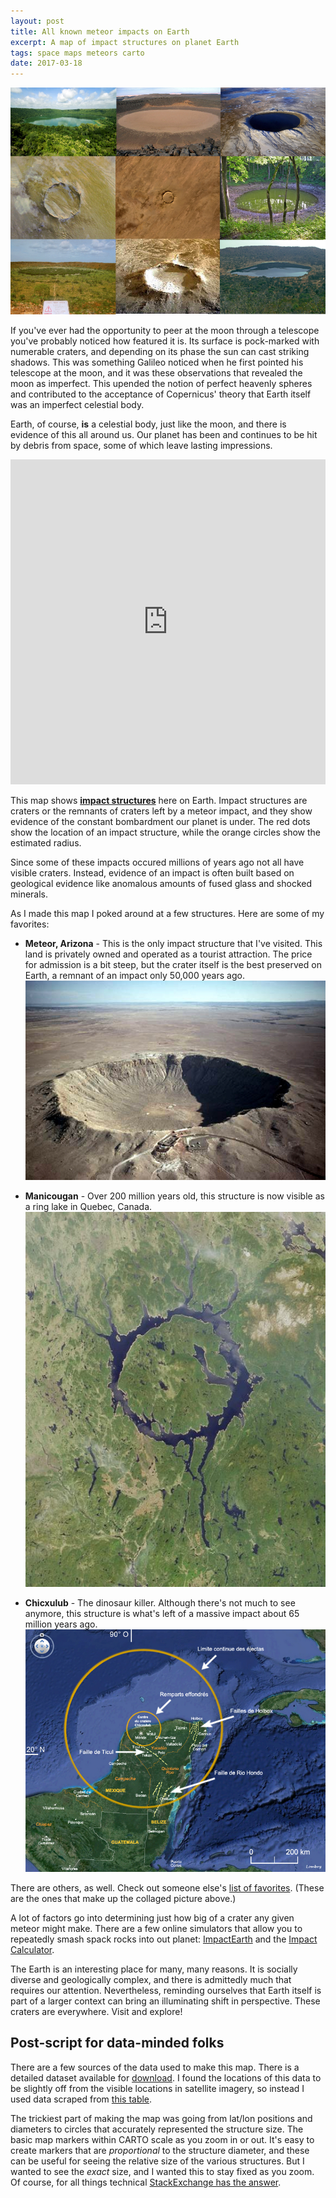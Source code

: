 ```yaml
---
layout: post
title: All known meteor impacts on Earth
excerpt: A map of impact structures on planet Earth
tags: space maps meteors carto
date: 2017-03-18
---
```


![figure](/assets/img/meteors/crater-grid.png)

If you've ever had the opportunity to peer at the moon through a telescope you've probably noticed how featured it is. Its surface is pock-marked with numerable craters, and depending on its phase the sun can cast striking shadows. This was something Galileo noticed when he first pointed his telescope at the moon, and it was these observations that revealed the moon as imperfect. This upended the notion of perfect heavenly spheres and contributed to the acceptance of Copernicus' theory that Earth itself was an imperfect celestial body.

Earth, of course, **is** a celestial body, just like the moon, and there is evidence of this all around us. Our planet has been and continues to be hit by debris from space, some of which leave lasting impressions.

<iframe width="100%" height="520" frameborder="0" src="https://dcarmody.carto.com/viz/ee204238-ade5-11e6-9558-0e05a8b3e3d7/embed_map" allowfullscreen webkitallowfullscreen mozallowfullscreen oallowfullscreen msallowfullscreen></iframe>

This map shows [**impact structures**](http://www.impact-structures.com/) here on Earth. Impact structures are craters or the remnants of craters left by a meteor impact, and they show evidence of the constant bombardment our planet is under. The red dots show the location of an impact structure, while the orange circles show the estimated radius.

Since some of these impacts occured millions of years ago not all have visible craters. Instead, evidence of an impact is often built based on geological evidence like anomalous amounts of fused glass and shocked minerals.

As I made this map I poked around at a few structures. Here are some of my favorites:

   -   **Meteor, Arizona** - This is the only impact structure that I've visited. This land is privately owned and operated as a tourist attraction. The price for admission is a bit steep, but the crater itself is the best preserved on Earth, a remnant of an impact only 50,000 years ago.
![figure](/assets/img/meteors/meteor_arizona.jpeg)

   -   **Manicougan** - Over 200 million years old, this structure is now visible as a ring lake in Quebec, Canada.
![figure](/assets/img/meteors/ring_lake_canada.jpeg)

   -   **Chicxulub** - The dinosaur killer. Although there's not much to see anymore, this structure is what's left of a massive impact about 65 million years ago.
![figure](/assets/img/meteors/chicxulub.jpeg)

There are others, as well. Check out someone else's [list of favorites](http://www.wondermondo.com/Best/World/ImpressiveImpactCraters.htm). (These are the ones that make up the collaged picture above.)

A lot of factors go into determining just how big of a crater any given meteor might make. There are a few online simulators that allow you to repeatedly smash spack rocks into out planet: [ImpactEarth](http://www.purdue.edu/impactearth/) and the [Impact Calculator](http://simulator.down2earth.eu/planet.html).

The Earth is an interesting place for many, many reasons. It is socially diverse and geologically complex, and there is admittedly much that requires our attention. Nevertheless, reminding ourselves that Earth itself is part of a larger context can bring an illuminating shift in perspective. These craters are everywhere. Visit and explore!

Post-script for data-minded folks
---------------------------------

There are a few sources of the data used to make this map. There is a detailed dataset available for [download][data-download]. I found the locations of this data to be slightly off from the visible locations in satellite imagery, so instead I used data scraped from [this table][somerikko].

The trickiest part of making the map was going from lat/lon positions and diameters to circles that accurately represented the structure size. The basic map markers within CARTO scale as you zoom in or out. It's easy to create markers that are *proportional* to the structure diameter, and these can be useful for seeing the relative size of the various structures. But I wanted to see the *exact* size, and I wanted this to stay fixed as you zoom. Of course, for all things technical [StackExchange has the answer](http://gis.stackexchange.com/questions/81520/i-want-to-add-a-circle-which-stays-the-same-size).


[somerikko]: http://www.somerikko.net/impacts/database.php

[searchable-database]: http://tsun.sscc.ru/nh/impact.php

[data-download]: http://impacts.rajmon.cz/IDdata.html
